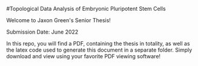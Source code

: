 #Topological Data Analysis of Embryonic Pluripotent Stem Cells

Welcome to Jaxon Green's Senior Thesis!

Submission Date: June 2022

In this repo, you will find a PDF, containing the thesis in totality, as well as the latex code used to generate this document in a separate folder. Simply download and view using your favorite PDF viewing software!
